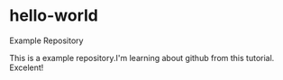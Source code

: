 # hello-world
Example Repository

This is a example repository.I'm learning about github from this tutorial. Excelent!
